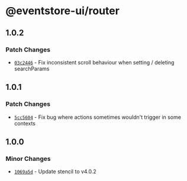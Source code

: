 # @eventstore-ui/router

## 1.0.2

### Patch Changes

-   [`03c2446`](https://github.com/EventStore/Design-System/commit/03c24460321e4746ced94b25b7c235180ec214e2) - Fix inconsistent scroll behaviour when setting / deleting searchParams

## 1.0.1

### Patch Changes

-   [`5cc5604`](https://github.com/EventStore/Design-System/commit/5cc560463afc2102ffbbd668400b2545eab7e44d) - Fix bug where actions sometimes wouldn't trigger in some contexts

## 1.0.0

### Minor Changes

-   [`1069a5d`](https://github.com/EventStore/Design-System/commit/1069a5d3af7986c56fd616049402315a59bc438c) - Update stencil to v4.0.2

